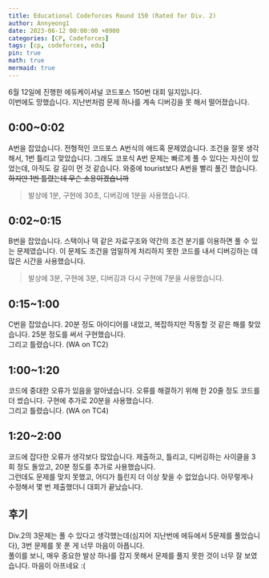 ```yaml
---
title: Educational Codeforces Round 150 (Rated for Div. 2)
author: Annyeong1
date: 2023-06-12 00:00:00 +0900
categories: [CP, Codeforces]
tags: [cp, codeforces, edu]
pin: true
math: true
mermaid: true
---
```

6월 12일에 진행한 에듀케이셔널 코드포스 150번 대회 일지입니다.\
이번에도 망했습니다. 지난번처럼 문제 하나를 계속 디버깅을 못 해서 떨어졌습니다.
## 0:00~0:02
A번을 잡았습니다. 전형적인 코드포스 A번식의 애드혹 문제였습니다.
조건을 잘못 생각해서, 1번 틀리고 맞았습니다.
그래도 코포식 A번 문제는 빠르게 풀 수 있다는 자신이 있었는데, 아직도 갈 길이 먼 것 같습니다.
와중에 tourist보다 A번을 빨리 풀긴 했습니다. ~~하지만 1번 틀렸는데 무슨 소용이겠습니까~~
> 발상에 1분, 구현에 30초, 디버깅에 1분을 사용했습니다.

## 0:02~0:15
B번을 잡았습니다. 스택이나 덱 같은 자료구조와 약간의 조건 분기를 이용하면 풀 수 있는 문제였습니다.
이 문제도 조건을 엄밀하게 처리하지 못한 코드를 내서 디버깅하는 데 많은 시간을 사용했습니다.
> 발상에 3분, 구현에 3분, 디버깅과 다시 구현에 7분을 사용했습니다.

## 0:15~1:00
C번을 잡았습니다. 20분 정도 아이디어를 내었고, 복잡하지만 작동할 것 같은 해를 찾았습니다. 25분 정도를 써서 구현했습니다.\
그리고 틀렸습니다. (WA on TC2)

## 1:00~1:20
코드에 중대한 오류가 있음을 알아냈습니다. 오류를 해결하기 위해 한 20줄 정도 코드를 더 썼습니다. 구현에 추가로 20분을 사용했습니다.\
그리고 틀렸습니다. (WA on TC4)

## 1:20~2:00
코드에 잡다한 오류가 생각보다 많았습니다. 제출하고, 틀리고, 디버깅하는 사이클을 3회 정도 돌았고, 20분 정도를 추가로 사용했습니다.\
그런데도 문제를 맞지 못했고, 어디가 틀린지 더 이상 찾을 수 없었습니다. 아무렇게나 수정해서 몇 번 제출했더니 대회가 끝났습니다.

## 후기
Div.2의 3문제는 풀 수 있다고 생각했는데(심지어 지난번에 에듀에서 5문제를 풀었습니다), 3번 문제를 못 푼 게 너무 마음이 아픕니다.\
풀이를 보니, 매우 중요한 발상 하나를 잡지 못해서 문제를 풀지 못한 것이 너무 잘 보였습니다. 마음이 아프네요 :(
